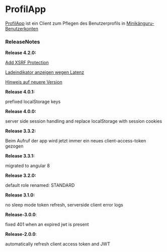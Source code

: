 # ProfilApp

[ProfilApp](https://opa-wetterwachs.de/profil-app) ist ein Client zum Pflegen des Benutzerprofils in [Minikänguru-Benutzerkonten](https://opa-wetterwachs.de/auth-app#/)

### ReleaseNotes

__Release 4.2.0:__

[Add XSRF Protection](https://github.com/heike2718/profil-app/issues/2)

[Ladeindikator anzeigen wegen Latenz](https://github.com/heike2718/profil-app/issues/10)

[Hinweis auf neuere Version](https://github.com/heike2718/profil-app/issues/7)

__Release 4.0.1:__

prefixed localStorage keys

__Release 4.0.0:__

server side session handling and replace localStorage with session cookies

__Release 3.3.2:__

Beim Aufruf der app wird jetzt immer ein neues client-access-token gezogen

__Release 3.3.1:__

migrated to angular 8

__Release 3.2.0:__

default role renamed: STANDARD

__Release 3.1.0:__

no sleep mode token refresh, serverside client error logs

__Release-3.0.0__:

fixed 401 when an expired jwt is present

__Release-2.0.0__:

automatically refresh client access token and JWT
